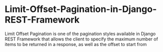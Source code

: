 # Limit-Offset-Pagination-in-Django-REST-Framework
Limit Offset Pagination is one of the pagination styles available in Django REST Framework that allows the client to specify the maximum number of items to be returned in a response, as well as the offset to start from
